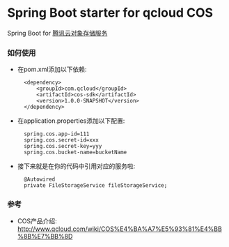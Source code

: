 Spring Boot starter for qcloud COS
==============================================
Spring Boot for [腾讯云对象存储服务](http://wiki.qcloud.com/wiki/COS%E4%BA%A7%E5%93%81%E4%BB%8B%E7%BB%8D)

### 如何使用

* 在pom.xml添加以下依赖: 
      
        <dependency>
            <groupId>com.qcloud</groupId>
            <artifactId>cos-sdk</artifactId>
            <version>1.0.0-SNAPSHOT</version>
        </dependency>

* 在application.properties添加以下配置:

        spring.cos.app-id=111
        spring.cos.secret-id=xxx
        spring.cos.secret-key=yyy
        spring.cos.bucket-name=bucketName
* 接下来就是在你的代码中引用对应的服务啦:
        
        @Autowired
        private FileStorageService fileStorageService;


### 参考

* COS产品介绍:  http://www.qcloud.com/wiki/COS%E4%BA%A7%E5%93%81%E4%BB%8B%E7%BB%8D